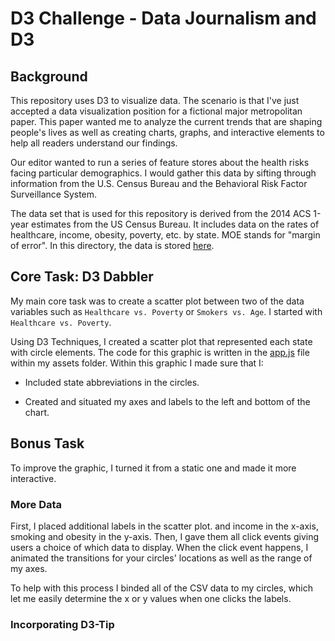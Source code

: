 # D3 Challenge - Data Journalism and D3

## Background

This repository uses D3 to visualize data. The scenario is that I've just accepted a data visualization position for a fictional major metropolitan paper. This paper wanted me to analyze the current trends that are shaping people's lives as well as creating charts, graphs, and interactive elements to help all readers understand our findings. 

Our editor wanted to run a series of feature stores about the health risks facing particular demographics. I would gather this data by sifting through information from the U.S. Census Bureau and the Behavioral Risk Factor Surveillance System.

The data set that is used for this repository is derived from the 2014 ACS 1-year estimates from the US Census Bureau. It includes data on the rates of healthcare, income, obesity, poverty, etc. by state. MOE stands for "margin of error". In this directory, the data is stored [here](D3_data_journalism/assets/census_Journalism_data.csv).

## Core Task: D3 Dabbler

My main core task was to create a scatter plot between two of the data variables such as `Healthcare vs. Poverty` or `Smokers vs. Age`. I started with `Healthcare vs. Poverty`.

Using D3 Techniques, I created a scatter plot that represented each state with circle elements. The code for this graphic is written in the [app.js](D3_data_journalism/assets/app.js) file within my assets folder. Within this graphic I made sure that I:

* Included state abbreviations in the circles.

* Created and situated my axes and labels to the left and bottom of the chart.

## Bonus Task

To improve the graphic, I turned it from a static one and made it more interactive.

### More Data
First, I placed additional labels in the scatter plot. and income in the x-axis, smoking and obesity in the y-axis. Then, I gave them all click events giving users a choice of which data to display. When the click event happens, I animated the transitions for your circles' locations as well as the range of my axes. 

To help with this process I binded all of the CSV data to my circles, which let me easily determine the x or y values when one clicks the labels.

### Incorporating D3-Tip